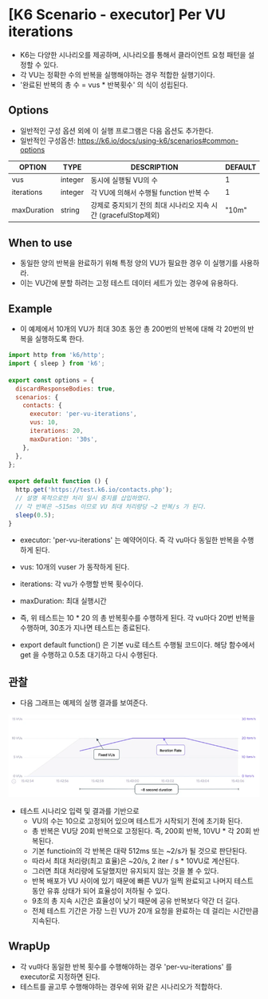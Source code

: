 # [K6 Scenario - executor] Per VU iterations

- K6는 다양한 시나리오를 제공하며, 시나리오를 통해서 클라이언트 요청 패턴을 설정할 수 있다. 
- 각 VU는 정확한 수의 반복을 실행해야하는 경우 적합한 실행기이다. 
- '완료된 반복의 총 수 = vus * 반복횟수' 의 식이 성립된다. 

## Options

- 일반적인 구성 옵션 외에 이 실행 프로그램은 다음 옵션도 추가한다. 
- 일반적인 구성옵션: https://k6.io/docs/using-k6/scenarios#common-options

|OPTION|	TYPE|	DESCRIPTION|	DEFAULT|
|---|---|---|---|
|vus|	integer|	동시에 실행될 VU의 수 |	1|
|iterations|	integer|	각 VU에 의해서 수행될 function 반복 수 |	1|
|maxDuration|	string|	강제로 중지되기 전의 최대 시나리오 지속 시간 (gracefulStop제외)|	"10m"|

## When to use

- 동일한 양의 반복을 완료하기 위해 특정 양의 VU가 필요한 경우 이 실행기를 사용하라. 
- 이는 VU간에 분할 하려는 고정 테스트 데이터 세트가 있는 경우에 유용하다. 

## Example

- 이 예제에서 10개의 VU가 최대 30초 동안 총 200번의 반복에 대해 각 20번의 반복을 실행하도록 한다. 

```js
import http from 'k6/http';
import { sleep } from 'k6';

export const options = {
  discardResponseBodies: true,
  scenarios: {
    contacts: {
      executor: 'per-vu-iterations',
      vus: 10,
      iterations: 20,
      maxDuration: '30s',
    },
  },
};

export default function () {
  http.get('https://test.k6.io/contacts.php');
  // 설명 목적으로만 처리 일시 중지를 삽입하였다. 
  // 각 반복은 ~515ms 이므로 VU 최대 처리량당 ~2 반복/s 가 된다. 
  sleep(0.5);
}

```

- executor: 'per-vu-iterations' 는 예약어이다. 즉 각 vu마다 동일한 반복을 수행하게 된다. 
- vus: 10개의 vuser 가 동작하게 된다. 
- iterations: 각 vu가 수행할 반복 횟수이다. 
- maxDuration: 최대 실행시간
- 즉, 위 테스트는 10 * 20 의 총 반복횟수를 수행하게 된다. 각 vu마다 20번 반복을 수행하며, 30초가 지나면 테스트는 종료된다. 

- export default function() 은 기본 vu로 테스트 수행될 코드이다. 해당 함수에서 get 을 수행하고 0.5초 대기하고 다시 수행된다. 

## 관찰 

- 다음 그래프는 예제의 실행 결과를 보여준다. 
  
![per-vu-iterations](imgs/shared-iterations.webp)

- 테스트 시나리오 입력 및 결과를 기반으로 
  - VU의 수는 10으로 고정되어 있으며 테스트가 시작되기 전에 초기화 된다. 
  - 총 반복은 VU당 20회 반복으로 고정된다. 즉, 200회 반복, 10VU * 각 20회 반복된다. 
  - 기본 functioin의 각 반복은 대략 512ms 또는 ~2/s가 될 것으로 판단된다. 
  - 따라서 최대 처리량(최고 효율)은 ~20/s, 2 iter / s * 10VU로 계산된다. 
  - 그러면 최대 처리량에 도달했지만 유지되지 않는 것을 볼 수 있다. 
  - 반복 배포가 VU 사이에 있기 때문에 빠른 VU가 일찍 완료되고 나머지 테스트 동안 유휴 상태가 되어 효율성이 저하될 수 있다. 
  - 9초의 총 지속 시간은 효율성이 낮기 때문에 공유 반복보다 약간 더 길다. 
  - 전체 테스트 기간은 가장 느린 VU가 20개 요청을 완료하는 데 걸리는 시간만큼 지속된다. 

## WrapUp

- 각 vu마다 동일한 반복 횟수를 수행해야하는 경우 'per-vu-iterations' 를 executor로 지정하면 된다. 
- 테스트를 골고루 수행해야하는 경우에 위와 같은 시나리오가 적합하다. 